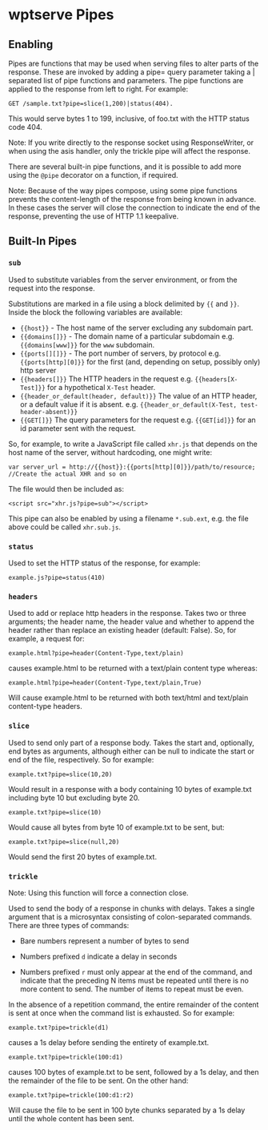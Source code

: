# wptserve Pipes

## Enabling

Pipes are functions that may be used when serving files to alter parts
of the response. These are invoked by adding a pipe= query parameter
taking a | separated list of pipe functions and parameters. The pipe
functions are applied to the response from left to right. For example:

    GET /sample.txt?pipe=slice(1,200)|status(404).

This would serve bytes 1 to 199, inclusive, of foo.txt with the HTTP status
code 404.

Note: If you write directly to the response socket using ResponseWriter, or
when using the asis handler, only the trickle pipe will affect the response.

There are several built-in pipe functions, and it is possible to add
more using the `@pipe` decorator on a function, if required.

Note: Because of the way pipes compose, using some pipe functions prevents the
content-length of the response from being known in advance. In these cases the
server will close the connection to indicate the end of the response,
preventing the use of HTTP 1.1 keepalive.

## Built-In Pipes

### `sub`

Used to substitute variables from the server environment, or from the
request into the response.

Substitutions are marked in a file using a block delimited by `{{`
and `}}`. Inside the block the following variables are available:

- `{{host}}` - The host name of the server excluding any subdomain part.
- `{{domains[]}}` - The domain name of a particular subdomain e.g.
  `{{domains[www]}}` for the `www` subdomain.
- `{{ports[][]}}` - The port number of servers, by protocol e.g.
  `{{ports[http][0]}}` for the first (and, depending on setup, possibly only)
  http server
- `{{headers[]}}` The HTTP headers in the request e.g. `{{headers[X-Test]}}`
  for a hypothetical `X-Test` header.
- `{{header_or_default(header, default)}}` The value of an HTTP header, or a
  default value if it is absent. e.g. `{{header_or_default(X-Test,
  test-header-absent)}}`
- `{{GET[]}}` The query parameters for the request e.g. `{{GET[id]}}` for an id
  parameter sent with the request.

So, for example, to write a JavaScript file called `xhr.js` that
depends on the host name of the server, without hardcoding, one might
write:

    var server_url = http://{{host}}:{{ports[http][0]}}/path/to/resource;
    //Create the actual XHR and so on

The file would then be included as:

    <script src="xhr.js?pipe=sub"></script>

This pipe can also be enabled by using a filename `*.sub.ext`, e.g. the file above could be called `xhr.sub.js`.

### `status`

Used to set the HTTP status of the response, for example:

    example.js?pipe=status(410)

### `headers`

Used to add or replace http headers in the response. Takes two or
three arguments; the header name, the header value and whether to
append the header rather than replace an existing header (default:
False). So, for example, a request for:

    example.html?pipe=header(Content-Type,text/plain)

causes example.html to be returned with a text/plain content type
whereas:

    example.html?pipe=header(Content-Type,text/plain,True)

Will cause example.html to be returned with both text/html and
text/plain content-type headers.

### `slice`

Used to send only part of a response body. Takes the start and,
optionally, end bytes as arguments, although either can be null to
indicate the start or end of the file, respectively. So for example:

    example.txt?pipe=slice(10,20)

Would result in a response with a body containing 10 bytes of
example.txt including byte 10 but excluding byte 20.

    example.txt?pipe=slice(10)

Would cause all bytes from byte 10 of example.txt to be sent, but:

    example.txt?pipe=slice(null,20)

Would send the first 20 bytes of example.txt.

### `trickle`

Note: Using this function will force a connection close.

Used to send the body of a response in chunks with delays. Takes a
single argument that is a microsyntax consisting of colon-separated
commands. There are three types of commands:

* Bare numbers represent a number of bytes to send

* Numbers prefixed `d` indicate a delay in seconds

* Numbers prefixed `r` must only appear at the end of the command, and
  indicate that the preceding N items must be repeated until there is
  no more content to send. The number of items to repeat must be even.

In the absence of a repetition command, the entire remainder of the content is
sent at once when the command list is exhausted. So for example:

    example.txt?pipe=trickle(d1)

causes a 1s delay before sending the entirety of example.txt.

    example.txt?pipe=trickle(100:d1)

causes 100 bytes of example.txt to be sent, followed by a 1s delay,
and then the remainder of the file to be sent. On the other hand:

    example.txt?pipe=trickle(100:d1:r2)

Will cause the file to be sent in 100 byte chunks separated by a 1s
delay until the whole content has been sent.
